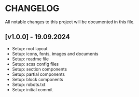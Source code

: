 # CHANGELOG

All notable changes to this project will be documented in this file.

## [v1.0.0] - 19.09.2024
- Setup: root layout
- Setup: icons, fonts, images and documents
- Setup: readme file
- Setup: scss config files
- Setup: section components
- Setup: partial components
- Setup: block components
- Setup: robots.txt
- Setup: initial commit